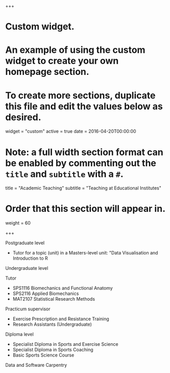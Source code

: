 +++
# Custom widget.
# An example of using the custom widget to create your own homepage section.
# To create more sections, duplicate this file and edit the values below as desired.
widget = "custom"
active = true
date = 2016-04-20T00:00:00

# Note: a full width section format can be enabled by commenting out the `title` and `subtitle` with a `#`.
title = "Academic Teaching"
subtitle = "Teaching at Educational Institutes"

# Order that this section will appear in.
weight = 60

+++

Postgraduate level

* Tutor for a topic (unit) in a Masters-level unit: "Data Visualisation and Introduction to R

Undergraduate level

Tutor
* SPS1116 Biomechanics and Functional Anatomy
* SPS2116 Applied Biomechanics
* MAT2107 Statistical Research Methods

Practicum supervisor 
* Exercise Prescription and Resistance Training
* Research Assistants (Undergraduate) 

Diploma level 
* Specialist Diploma in Sports and Exercise Science
* Specialist Diploma in Sports Coaching
* Basic Sports Science Course

Data and Software Carpentry

